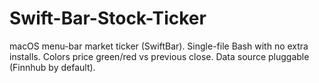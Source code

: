 # Swift-Bar-Stock-Ticker
macOS menu-bar market ticker (SwiftBar). Single-file Bash with no extra installs. Colors price green/red vs previous close. Data source pluggable (Finnhub by default).
